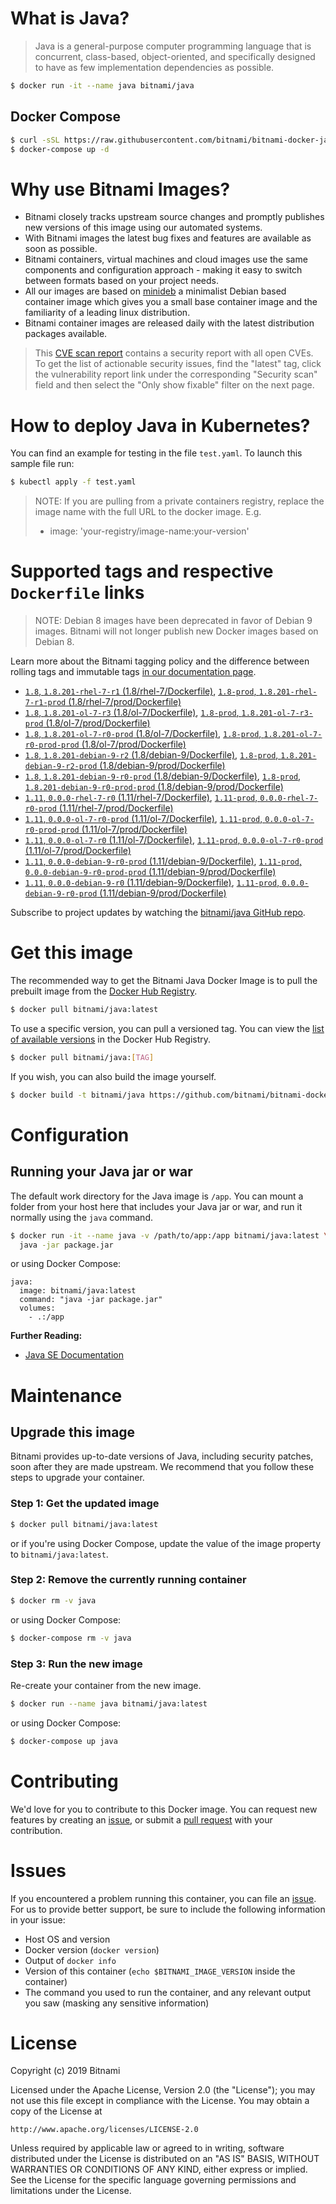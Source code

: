 # What is Java?

> Java is a general-purpose computer programming language that is concurrent, class-based, object-oriented, and specifically designed to have as few implementation dependencies as possible.

```bash
$ docker run -it --name java bitnami/java
```

## Docker Compose

```bash
$ curl -sSL https://raw.githubusercontent.com/bitnami/bitnami-docker-java/master/docker-compose.yml > docker-compose.yml
$ docker-compose up -d
```

# Why use Bitnami Images?

* Bitnami closely tracks upstream source changes and promptly publishes new versions of this image using our automated systems.
* With Bitnami images the latest bug fixes and features are available as soon as possible.
* Bitnami containers, virtual machines and cloud images use the same components and configuration approach - making it easy to switch between formats based on your project needs.
* All our images are based on [minideb](https://github.com/bitnami/minideb) a minimalist Debian based container image which gives you a small base container image and the familiarity of a leading linux distribution.
* Bitnami container images are released daily with the latest distribution packages available.


> This [CVE scan report](https://quay.io/repository/bitnami/java?tab=tags) contains a security report with all open CVEs. To get the list of actionable security issues, find the "latest" tag, click the vulnerability report link under the corresponding "Security scan" field and then select the "Only show fixable" filter on the next page.

# How to deploy Java in Kubernetes?

You can find an example for testing in the file `test.yaml`. To launch this sample file run:

```bash
$ kubectl apply -f test.yaml
```

> NOTE: If you are pulling from a private containers registry, replace the image name with the full URL to the docker image. E.g.
>
> - image: 'your-registry/image-name:your-version'

# Supported tags and respective `Dockerfile` links

> NOTE: Debian 8 images have been deprecated in favor of Debian 9 images. Bitnami will not longer publish new Docker images based on Debian 8.

Learn more about the Bitnami tagging policy and the difference between rolling tags and immutable tags [in our documentation page](https://docs.bitnami.com/containers/how-to/understand-rolling-tags-containers/).


- [`1.8`, `1.8.201-rhel-7-r1` (1.8/rhel-7/Dockerfile)](https://github.com/bitnami/bitnami-docker-java/blob/1.8.201-rhel-7-r1/1.8/rhel-7/Dockerfile), [`1.8-prod`, `1.8.201-rhel-7-r1-prod` (1.8/rhel-7/prod/Dockerfile)](https://github.com/bitnami/bitnami-docker-java/blob/1.8.201-rhel-7-r1/1.8/rhel-7/prod/Dockerfile)
- [`1.8`, `1.8.201-ol-7-r3` (1.8/ol-7/Dockerfile)](https://github.com/bitnami/bitnami-docker-java/blob/1.8.201-ol-7-r3/1.8/ol-7/Dockerfile), [`1.8-prod`, `1.8.201-ol-7-r3-prod` (1.8/ol-7/prod/Dockerfile)](https://github.com/bitnami/bitnami-docker-java/blob/1.8.201-ol-7-r3/1.8/ol-7/prod/Dockerfile)
- [`1.8`, `1.8.201-ol-7-r0-prod` (1.8/ol-7/Dockerfile)](https://github.com/bitnami/bitnami-docker-java/blob/1.8.201-ol-7-r0-prod/1.8/ol-7/Dockerfile), [`1.8-prod`, `1.8.201-ol-7-r0-prod-prod` (1.8/ol-7/prod/Dockerfile)](https://github.com/bitnami/bitnami-docker-java/blob/1.8.201-ol-7-r0-prod/1.8/ol-7/prod/Dockerfile)
- [`1.8`, `1.8.201-debian-9-r2` (1.8/debian-9/Dockerfile)](https://github.com/bitnami/bitnami-docker-java/blob/1.8.201-debian-9-r2/1.8/debian-9/Dockerfile), [`1.8-prod`, `1.8.201-debian-9-r2-prod` (1.8/debian-9/prod/Dockerfile)](https://github.com/bitnami/bitnami-docker-java/blob/1.8.201-debian-9-r2/1.8/debian-9/prod/Dockerfile)
- [`1.8`, `1.8.201-debian-9-r0-prod` (1.8/debian-9/Dockerfile)](https://github.com/bitnami/bitnami-docker-java/blob/1.8.201-debian-9-r0-prod/1.8/debian-9/Dockerfile), [`1.8-prod`, `1.8.201-debian-9-r0-prod-prod` (1.8/debian-9/prod/Dockerfile)](https://github.com/bitnami/bitnami-docker-java/blob/1.8.201-debian-9-r0-prod/1.8/debian-9/prod/Dockerfile)
- [`1.11`, `0.0.0-rhel-7-r0` (1.11/rhel-7/Dockerfile)](https://github.com/bitnami/bitnami-docker-java/blob/0.0.0-rhel-7-r0/1.11/rhel-7/Dockerfile), [`1.11-prod`, `0.0.0-rhel-7-r0-prod` (1.11/rhel-7/prod/Dockerfile)](https://github.com/bitnami/bitnami-docker-java/blob/0.0.0-rhel-7-r0/1.11/rhel-7/prod/Dockerfile)
- [`1.11`, `0.0.0-ol-7-r0-prod` (1.11/ol-7/Dockerfile)](https://github.com/bitnami/bitnami-docker-java/blob/0.0.0-ol-7-r0-prod/1.11/ol-7/Dockerfile), [`1.11-prod`, `0.0.0-ol-7-r0-prod-prod` (1.11/ol-7/prod/Dockerfile)](https://github.com/bitnami/bitnami-docker-java/blob/0.0.0-ol-7-r0-prod/1.11/ol-7/prod/Dockerfile)
- [`1.11`, `0.0.0-ol-7-r0` (1.11/ol-7/Dockerfile)](https://github.com/bitnami/bitnami-docker-java/blob/0.0.0-ol-7-r0/1.11/ol-7/Dockerfile), [`1.11-prod`, `0.0.0-ol-7-r0-prod` (1.11/ol-7/prod/Dockerfile)](https://github.com/bitnami/bitnami-docker-java/blob/0.0.0-ol-7-r0/1.11/ol-7/prod/Dockerfile)
- [`1.11`, `0.0.0-debian-9-r0-prod` (1.11/debian-9/Dockerfile)](https://github.com/bitnami/bitnami-docker-java/blob/0.0.0-debian-9-r0-prod/1.11/debian-9/Dockerfile), [`1.11-prod`, `0.0.0-debian-9-r0-prod-prod` (1.11/debian-9/prod/Dockerfile)](https://github.com/bitnami/bitnami-docker-java/blob/0.0.0-debian-9-r0-prod/1.11/debian-9/prod/Dockerfile)
- [`1.11`, `0.0.0-debian-9-r0` (1.11/debian-9/Dockerfile)](https://github.com/bitnami/bitnami-docker-java/blob/0.0.0-debian-9-r0/1.11/debian-9/Dockerfile), [`1.11-prod`, `0.0.0-debian-9-r0-prod` (1.11/debian-9/prod/Dockerfile)](https://github.com/bitnami/bitnami-docker-java/blob/0.0.0-debian-9-r0/1.11/debian-9/prod/Dockerfile)

Subscribe to project updates by watching the [bitnami/java GitHub repo](https://github.com/bitnami/bitnami-docker-java).

# Get this image

The recommended way to get the Bitnami Java Docker Image is to pull the prebuilt image from the [Docker Hub Registry](https://hub.docker.com/r/bitnami/java).

```bash
$ docker pull bitnami/java:latest
```

To use a specific version, you can pull a versioned tag. You can view the [list of available versions](https://hub.docker.com/r/bitnami/java/tags/) in the Docker Hub Registry.

```bash
$ docker pull bitnami/java:[TAG]
```

If you wish, you can also build the image yourself.

```bash
$ docker build -t bitnami/java https://github.com/bitnami/bitnami-docker-java.git
```

# Configuration

## Running your Java jar or war

The default work directory for the Java image is `/app`. You can mount a folder from your host here that includes your Java jar or war, and run it normally using the `java` command.

```bash
$ docker run -it --name java -v /path/to/app:/app bitnami/java:latest \
  java -jar package.jar
```

or using Docker Compose:

```
java:
  image: bitnami/java:latest
  command: "java -jar package.jar"
  volumes:
    - .:/app
```

**Further Reading:**

  - [Java SE Documentation](https://docs.oracle.com/javase/8/docs/api/)

# Maintenance

## Upgrade this image

Bitnami provides up-to-date versions of Java, including security patches, soon after they are made upstream. We recommend that you follow these steps to upgrade your container.

### Step 1: Get the updated image

```bash
$ docker pull bitnami/java:latest
```

or if you're using Docker Compose, update the value of the image property to `bitnami/java:latest`.

### Step 2: Remove the currently running container

```bash
$ docker rm -v java
```

or using Docker Compose:

```bash
$ docker-compose rm -v java
```

### Step 3: Run the new image

Re-create your container from the new image.

```bash
$ docker run --name java bitnami/java:latest
```

or using Docker Compose:

```bash
$ docker-compose up java
```

# Contributing

We'd love for you to contribute to this Docker image. You can request new features by creating an [issue](https://github.com/bitnami/bitnami-docker-java/issues), or submit a [pull request](https://github.com/bitnami/bitnami-docker-java/pulls) with your contribution.

# Issues

If you encountered a problem running this container, you can file an [issue](https://github.com/bitnami/bitnami-docker-java/issues). For us to provide better support, be sure to include the following information in your issue:

- Host OS and version
- Docker version (`docker version`)
- Output of `docker info`
- Version of this container (`echo $BITNAMI_IMAGE_VERSION` inside the container)
- The command you used to run the container, and any relevant output you saw (masking any sensitive
information)

# License

Copyright (c) 2019 Bitnami

Licensed under the Apache License, Version 2.0 (the "License");
you may not use this file except in compliance with the License.
You may obtain a copy of the License at

    http://www.apache.org/licenses/LICENSE-2.0

Unless required by applicable law or agreed to in writing, software
distributed under the License is distributed on an "AS IS" BASIS,
WITHOUT WARRANTIES OR CONDITIONS OF ANY KIND, either express or implied.
See the License for the specific language governing permissions and
limitations under the License.
